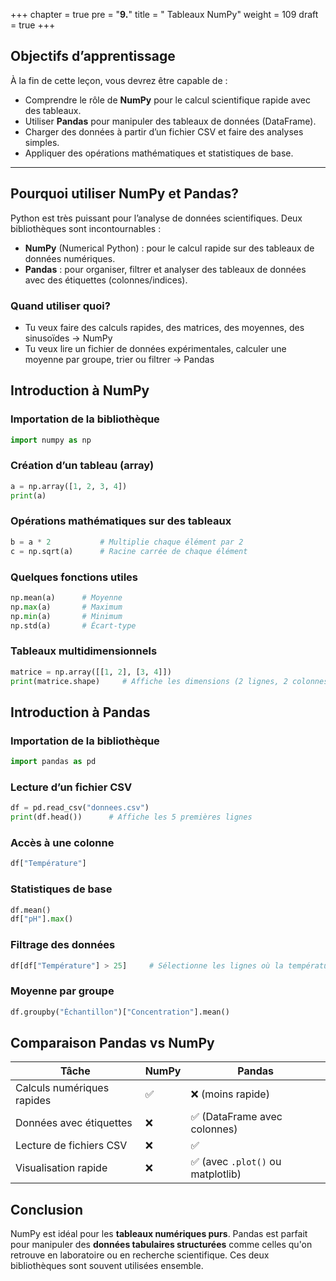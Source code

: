 +++
chapter = true
pre = "<b>9.</b>"
title = " Tableaux NumPy"
weight = 109
draft = true
+++
 

## Objectifs d’apprentissage

À la fin de cette leçon, vous devrez être capable de :

* Comprendre le rôle de **NumPy** pour le calcul scientifique rapide avec des tableaux.
* Utiliser **Pandas** pour manipuler des tableaux de données (DataFrame).
* Charger des données à partir d’un fichier CSV et faire des analyses simples.
* Appliquer des opérations mathématiques et statistiques de base.

---

## Pourquoi utiliser NumPy et Pandas?

Python est très puissant pour l’analyse de données scientifiques. Deux bibliothèques sont incontournables :

* **NumPy** (Numerical Python) : pour le calcul rapide sur des tableaux de données numériques.
* **Pandas** : pour organiser, filtrer et analyser des tableaux de données avec des étiquettes (colonnes/indices).

### Quand utiliser quoi?

* Tu veux faire des calculs rapides, des matrices, des moyennes, des sinusoïdes → NumPy
* Tu veux lire un fichier de données expérimentales, calculer une moyenne par groupe, trier ou filtrer → Pandas


## Introduction à NumPy

### Importation de la bibliothèque

```python
import numpy as np
```

### Création d’un tableau (array)

```python
a = np.array([1, 2, 3, 4])
print(a)
```

### Opérations mathématiques sur des tableaux

```python
b = a * 2           # Multiplie chaque élément par 2
c = np.sqrt(a)      # Racine carrée de chaque élément
```

### Quelques fonctions utiles

```python
np.mean(a)      # Moyenne
np.max(a)       # Maximum
np.min(a)       # Minimum
np.std(a)       # Écart-type
```

### Tableaux multidimensionnels

```python
matrice = np.array([[1, 2], [3, 4]])
print(matrice.shape)     # Affiche les dimensions (2 lignes, 2 colonnes)
```


## Introduction à Pandas

### Importation de la bibliothèque

```python
import pandas as pd
```

### Lecture d’un fichier CSV

```python
df = pd.read_csv("donnees.csv")
print(df.head())      # Affiche les 5 premières lignes
```

### Accès à une colonne

```python
df["Température"]
```

### Statistiques de base

```python
df.mean()
df["pH"].max()
```

### Filtrage des données

```python
df[df["Température"] > 25]     # Sélectionne les lignes où la température dépasse 25
```

### Moyenne par groupe

```python
df.groupby("Échantillon")["Concentration"].mean()
```


## Comparaison Pandas vs NumPy

| Tâche                      | NumPy | Pandas                           |
| -------------------------- | ----- | -------------------------------- |
| Calculs numériques rapides | ✅     | ❌ (moins rapide)                 |
| Données avec étiquettes    | ❌     | ✅ (DataFrame avec colonnes)      |
| Lecture de fichiers CSV    | ❌     | ✅                                |
| Visualisation rapide       | ❌     | ✅ (avec `.plot()` ou matplotlib) |


## Conclusion

NumPy est idéal pour les **tableaux numériques purs**. Pandas est parfait pour manipuler des **données tabulaires structurées** comme celles qu'on retrouve en laboratoire ou en recherche scientifique. Ces deux bibliothèques sont souvent utilisées ensemble.

